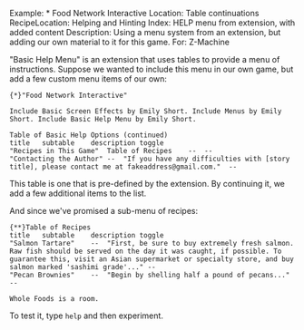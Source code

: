 Example: * Food Network Interactive
Location: Table continuations
RecipeLocation: Helping and Hinting
Index: HELP menu from extension, with added content
Description: Using a menu system from an extension, but adding our own material to it for this game.
For: Z-Machine

  
"Basic Help Menu" is an extension that uses tables to provide a menu of instructions. Suppose we wanted to include this menu in our own game, but add a few custom menu items of our own:

  

``` inform7
{*}"Food Network Interactive"

Include Basic Screen Effects by Emily Short. Include Menus by Emily Short. Include Basic Help Menu by Emily Short.

Table of Basic Help Options (continued)
title	subtable	description	toggle
"Recipes in This Game"	Table of Recipes	--	--
"Contacting the Author"	--	"If you have any difficulties with [story title], please contact me at fakeaddress@gmail.com."	--
```

  
This table is one that is pre-defined by the extension. By continuing it, we add a few additional items to the list.

  
And since we've promised a sub-menu of recipes:

  

``` inform7
{**}Table of Recipes
title	subtable	description	toggle
"Salmon Tartare"	--	"First, be sure to buy extremely fresh salmon. Raw fish should be served on the day it was caught, if possible. To guarantee this, visit an Asian supermarket or specialty store, and buy salmon marked 'sashimi grade'..."	--
"Pecan Brownies"	--	"Begin by shelling half a pound of pecans..."	--

Whole Foods is a room.
```

  
To test it, type ``help`` and then experiment.

